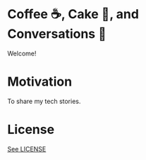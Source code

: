 # Coffee :coffee:, Cake :cake:, and Conversations :speech_balloon:
Welcome!

# Motivation

To share my tech stories.

# License

[See LICENSE](https://github.com/CookiesNCream/Coffee-Cake-Conversations/blob/master/LICENSE1.md)
